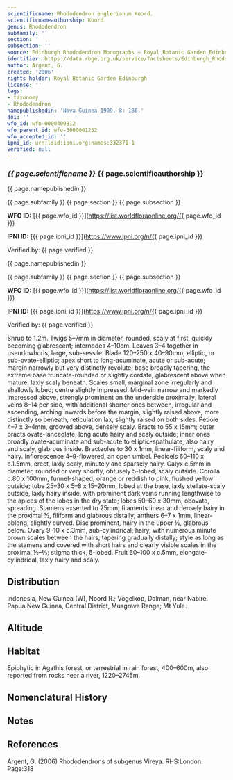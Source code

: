 ```yaml
---
scientificname: Rhododendron englerianum Koord.
scientificnameauthorship: Koord.
genus: Rhododendron
subfamily: ''
section: ''
subsection: ''
source: Edinburgh Rhododendron Monographs – Royal Botanic Garden Edinburgh
identifier: https://data.rbge.org.uk/service/factsheets/Edinburgh_Rhododendron_Monographs.xhtml
author: Argent, G.
created: '2006'
rights holder: Royal Botanic Garden Edinburgh
license: ''
tags:
- taxonomy
- Rhododendron
namepublishedin: 'Nova Guinea 1909. 8: 186.'
doi: ''
wfo_id: wfo-0000400812
wfo_parent_id: wfo-3000001252
wfo_accepted_id: ''
ipni_id: urn:lsid:ipni.org:names:332371-1
verified: null
---
```

### _{{ page.scientificname }}_ {{ page.scientificauthorship }}
 {{ page.namepublishedin }}

{{ page.subfamily }} {{ page.section }} {{ page.subsection }}

**WFO ID:** [{{ page.wfo_id }}](https://list.worldfloraonline.org/{{ page.wfo_id }})

**IPNI ID:** [{{ page.ipni_id }}](https://www.ipni.org/n/{{ page.ipni_id }})

Verified by: {{ page.verified }}

 {{ page.namepublishedin }}

{{ page.subfamily }} {{ page.section }} {{ page.subsection }}

**WFO ID:** [{{ page.wfo_id }}](https://list.worldfloraonline.org/{{ page.wfo_id }})

**IPNI ID:** [{{ page.ipni_id }}](https://www.ipni.org/n/{{ page.ipni_id }})

Verified by: {{ page.verified }}



Shrub to 1.2m. Twigs 5–7mm in diameter, rounded, scaly at first, quickly becoming glabrescent; internodes 4–10cm. Leaves 3–4 together in pseudowhorls, large, sub-sessile. Blade 120–250 x 40–90mm, elliptic, or sub-ovate-elliptic; apex short to long-acuminate, acute or sub-acute; margin narrowly but very distinctly revolute; base broadly tapering, the extreme base truncate-rounded or slightly cordate, glabrescent above when mature, laxly scaly beneath. Scales small, marginal zone irregularly and shallowly lobed; centre slightly impressed. Mid-vein narrow and markedly impressed above, strongly prominent on the underside proximally; lateral veins 8–14 per side, with additional shorter ones between, irregular and ascending, arching inwards before the margin, slightly raised above, more distinctly so beneath, reticulation lax, slightly raised on both sides. Petiole 4–7 x 3–4mm, grooved above, densely scaly. Bracts to 55 x 15mm; outer bracts ovate-lanceolate, long acute hairy and scaly outside; inner ones broadly ovate-acuminate and sub-acute to elliptic-spathulate, also hairy and scaly, glabrous inside. Bracteoles to 30 x 1mm, linear-filiform, scaly and hairy. Inflorescence 4–9-flowered, an open umbel. Pedicels 60–110 x c.1.5mm, erect, laxly scaly, minutely and sparsely hairy. Calyx c.5mm in diameter, rounded or very shortly, obtusely 5-lobed, scaly outside. Corolla c.80 x 100mm, funnel-shaped, orange or reddish to pink, flushed yellow outside; tube 25–30 x 5–8 x 15–20mm, lobed at the base, laxly stellate-scaly outside, laxly hairy inside, with prominent dark veins running lengthwise to the apices of the lobes in the dry state; lobes 50–60 x 30mm, obovate, spreading. Stamens exserted to 25mm; filaments linear and densely hairy in the proximal ½, filiform and glabrous distally; anthers 6–7 x 1mm, linear-oblong, slightly curved. Disc prominent, hairy in the upper ½, glabrous below. Ovary 9–10 x c.3mm, sub-cylindrical, hairy, with numerous minute brown scales between the hairs, tapering gradually distally; style as long as the stamens and covered with short hairs and clearly visible scales in the proximal ½–2⁄3; stigma thick, 5-lobed. Fruit 60–100 x c.5mm, elongate-cylindrical, laxly hairy and scaly.

## Distribution
Indonesia, New Guinea (W), Noord R.; Vogelkop, Dalman, near Nabire. Papua New Guinea, Central District, Musgrave Range; Mt Yule.

## Altitude


## Habitat
Epiphytic in Agathis forest, or terrestrial in rain forest, 400–600m, also reported from rocks near a river, 1220–2745m.

## Nomenclatural History

                       
## Notes


## References

Argent, G. (2006) Rhododendrons of subgenus Vireya. RHS:London. Page:318

